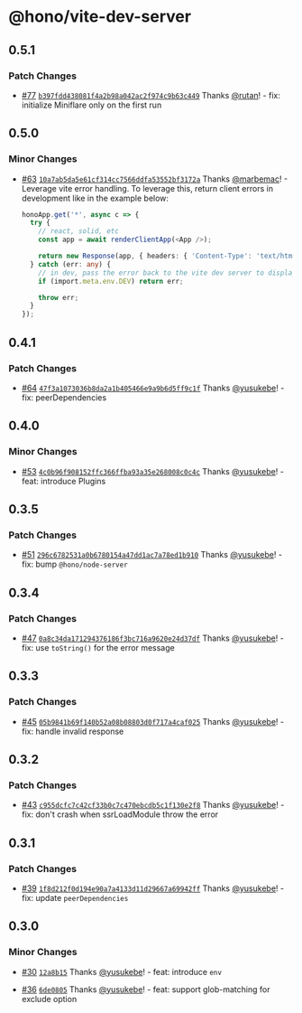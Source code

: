 # @hono/vite-dev-server

## 0.5.1

### Patch Changes

- [#77](https://github.com/honojs/vite-plugins/pull/77) [`b397fdd438081f4a2b98a042ac2f974c9b63c449`](https://github.com/honojs/vite-plugins/commit/b397fdd438081f4a2b98a042ac2f974c9b63c449) Thanks [@rutan](https://github.com/rutan)! - fix: initialize Miniflare only on the first run

## 0.5.0

### Minor Changes

- [#63](https://github.com/honojs/vite-plugins/pull/63) [`10a7ab5da5e61cf314cc7566ddfa53552bf3172a`](https://github.com/honojs/vite-plugins/commit/10a7ab5da5e61cf314cc7566ddfa53552bf3172a) Thanks [@marbemac](https://github.com/marbemac)! - Leverage vite error handling. To leverage this, return client errors in development like in the example below:

  ```ts
  honoApp.get('*', async c => {
    try {
      // react, solid, etc
      const app = await renderClientApp(<App />);

      return new Response(app, { headers: { 'Content-Type': 'text/html' } });
    } catch (err: any) {
      // in dev, pass the error back to the vite dev server to display in the error overlay
      if (import.meta.env.DEV) return err;

      throw err;
    }
  });
  ```

## 0.4.1

### Patch Changes

- [#64](https://github.com/honojs/vite-plugins/pull/64) [`47f3a1073036b8da2a1b405466e9a9b6d5ff9c1f`](https://github.com/honojs/vite-plugins/commit/47f3a1073036b8da2a1b405466e9a9b6d5ff9c1f) Thanks [@yusukebe](https://github.com/yusukebe)! - fix: peerDependencies

## 0.4.0

### Minor Changes

- [#53](https://github.com/honojs/vite-plugins/pull/53) [`4c0b96f908152ffc366ffba93a35e268008c0c4c`](https://github.com/honojs/vite-plugins/commit/4c0b96f908152ffc366ffba93a35e268008c0c4c) Thanks [@yusukebe](https://github.com/yusukebe)! - feat: introduce Plugins

## 0.3.5

### Patch Changes

- [#51](https://github.com/honojs/vite-plugins/pull/51) [`296c6782531a0b6780154a47dd1ac7a78ed1b910`](https://github.com/honojs/vite-plugins/commit/296c6782531a0b6780154a47dd1ac7a78ed1b910) Thanks [@yusukebe](https://github.com/yusukebe)! - fix: bump `@hono/node-server`

## 0.3.4

### Patch Changes

- [#47](https://github.com/honojs/vite-plugins/pull/47) [`0a8c34da171294376186f3bc716a9620e24d37df`](https://github.com/honojs/vite-plugins/commit/0a8c34da171294376186f3bc716a9620e24d37df) Thanks [@yusukebe](https://github.com/yusukebe)! - fix: use `toString()` for the error message

## 0.3.3

### Patch Changes

- [#45](https://github.com/honojs/vite-plugins/pull/45) [`05b9841b69f140b52a08b08803d0f717a4caf025`](https://github.com/honojs/vite-plugins/commit/05b9841b69f140b52a08b08803d0f717a4caf025) Thanks [@yusukebe](https://github.com/yusukebe)! - fix: handle invalid response

## 0.3.2

### Patch Changes

- [#43](https://github.com/honojs/vite-plugins/pull/43) [`c955dcfc7c42cf33b0c7c470ebcdb5c1f130e2f8`](https://github.com/honojs/vite-plugins/commit/c955dcfc7c42cf33b0c7c470ebcdb5c1f130e2f8) Thanks [@yusukebe](https://github.com/yusukebe)! - fix: don't crash when ssrLoadModule throw the error

## 0.3.1

### Patch Changes

- [#39](https://github.com/honojs/vite-plugins/pull/39) [`1f8d212f0d194e90a7a4133d11d29667a69942ff`](https://github.com/honojs/vite-plugins/commit/1f8d212f0d194e90a7a4133d11d29667a69942ff) Thanks [@yusukebe](https://github.com/yusukebe)! - fix: update `peerDependencies`

## 0.3.0

### Minor Changes

- [#30](https://github.com/honojs/vite-plugins/pull/30) [`12a8b15`](https://github.com/honojs/vite-plugins/commit/12a8b15f9d7347d622342e8dd0466ed1f56b0e4d) Thanks [@yusukebe](https://github.com/yusukebe)! - feat: introduce `env`

- [#36](https://github.com/honojs/vite-plugins/pull/36) [`6de0805`](https://github.com/honojs/vite-plugins/commit/6de08051e79f3b3dbebb7943dcb401ef47875b67) Thanks [@yusukebe](https://github.com/yusukebe)! - feat: support glob-matching for exclude option
